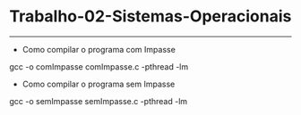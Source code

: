 # Trabalho-02-Sistemas-Operacionais

--- 
- Como compilar o programa com Impasse

gcc -o comImpasse  comImpasse.c -pthread -lm



- Como compilar o programa sem Impasse

gcc -o semImpasse  semImpasse.c -pthread -lm

